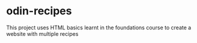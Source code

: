 # odin-recipes

This project uses HTML basics learnt in the foundations course to create a 
website with multiple recipes
